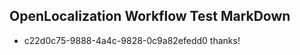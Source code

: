 ## OpenLocalization Workflow Test MarkDown
* c22d0c75-9888-4a4c-9828-0c9a82efedd0 thanks!

<!--HONumber=Jul16_HO3-->


